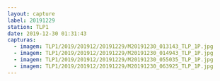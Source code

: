 ```yaml
---
layout: capture
label: 20191229
station: TLP1
date: 2019-12-30 01:31:43
capturas:
  - imagem: TLP1/2019/201912/20191229/M20191230_013143_TLP_1P.jpg
  - imagem: TLP1/2019/201912/20191229/M20191230_014943_TLP_1P.jpg
  - imagem: TLP1/2019/201912/20191229/M20191230_055035_TLP_1P.jpg
  - imagem: TLP1/2019/201912/20191229/M20191230_063925_TLP_1P.jpg
---
```

